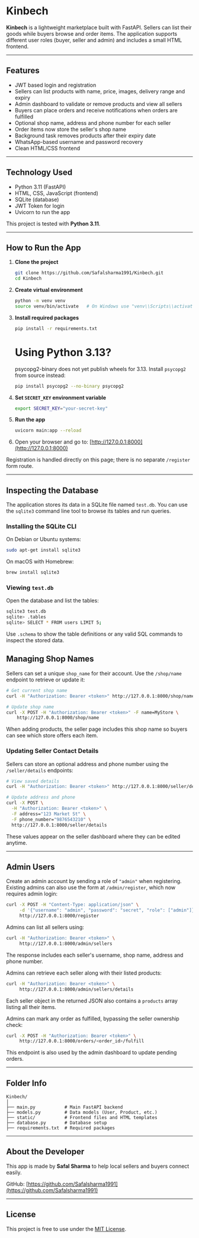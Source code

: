 # Kinbech


**Kinbech** is a lightweight marketplace built with FastAPI. Sellers can list their goods while buyers browse and order items. The application supports different user roles (buyer, seller and admin) and includes a small HTML frontend.

---

## Features

- JWT based login and registration
- Sellers can list products with name, price, images, delivery range and expiry
- Admin dashboard to validate or remove products and view all sellers
- Buyers can place orders and receive notifications when orders are fulfilled
- Optional shop name, address and phone number for each seller
- Order items now store the seller's shop name
- Background task removes products after their expiry date
- WhatsApp-based username and password recovery
- Clean HTML/CSS frontend

---

## Technology Used

- Python 3.11 (FastAPI)
- HTML, CSS, JavaScript (frontend)
- SQLite (database)
- JWT Token for login
- Uvicorn to run the app

This project is tested with **Python 3.11**.

---

## How to Run the App

1. **Clone the project**
   ```bash
   git clone https://github.com/Safalsharma1991/Kinbech.git
   cd Kinbech
   ```

2. **Create virtual environment**
   ```bash
   python -m venv venv
   source venv/bin/activate   # On Windows use "venv\\Scripts\\activate"
   ```

3. **Install required packages**
   ```bash
   pip install -r requirements.txt
   ```
   # Using Python 3.13?
   psycopg2-binary does not yet publish wheels for 3.13.
   Install `psycopg2` from source instead:
   ```bash
   pip install psycopg2 --no-binary psycopg2
   ```
4. **Set `SECRET_KEY` environment variable**
   ```bash
   export SECRET_KEY="your-secret-key"
   ```

5. **Run the app**
   ```bash
   uvicorn main:app --reload
   ```

6. Open your browser and go to:
   [http://127.0.0.1:8000](http://127.0.0.1:8000)

Registration is handled directly on this page; there is no separate
`/register` form route.

---

## Inspecting the Database

The application stores its data in a SQLite file named `test.db`. You can
use the `sqlite3` command line tool to browse its tables and run queries.

### Installing the SQLite CLI

On Debian or Ubuntu systems:

```bash
sudo apt-get install sqlite3
```

On macOS with Homebrew:

```bash
brew install sqlite3
```

### Viewing `test.db`

Open the database and list the tables:

```bash
sqlite3 test.db
sqlite> .tables
sqlite> SELECT * FROM users LIMIT 5;
```

Use `.schema` to show the table definitions or any valid SQL commands to
inspect the stored data.

## Managing Shop Names

Sellers can set a unique `shop_name` for their account. Use the `/shop/name` endpoint to retrieve or update it:

```bash
# Get current shop name
curl -H "Authorization: Bearer <token>" http://127.0.0.1:8000/shop/name

# Update shop name
curl -X POST -H "Authorization: Bearer <token>" -F name=MyStore \
    http://127.0.0.1:8000/shop/name
```

When adding products, the seller page includes this shop name so buyers can see which store offers each item.

### Updating Seller Contact Details

Sellers can store an optional address and phone number using the `/seller/details` endpoints:

```bash
# View saved details
curl -H "Authorization: Bearer <token>" http://127.0.0.1:8000/seller/details

# Update address and phone
curl -X POST \
  -H "Authorization: Bearer <token>" \
  -F address="123 Market St" \
  -F phone_number="9876543210" \
  http://127.0.0.1:8000/seller/details
```

These values appear on the seller dashboard where they can be edited anytime.

---

## Admin Users

Create an admin account by sending a role of `"admin"` when registering.  Existing admins can also use the form at `/admin/register`, which now requires admin login:

```bash
curl -X POST -H "Content-Type: application/json" \
     -d '{"username": "admin", "password": "secret", "role": ["admin"]}' \
     http://127.0.0.1:8000/register
```

Admins can list all sellers using:

```bash
curl -H "Authorization: Bearer <token>" \
     http://127.0.0.1:8000/admin/sellers
```

The response includes each seller's username, shop name, address and phone number.

Admins can retrieve each seller along with their listed products:

```bash
curl -H "Authorization: Bearer <token>" \
     http://127.0.0.1:8000/admin/sellers/details
```

Each seller object in the returned JSON also contains a `products` array listing all
their items.

Admins can mark any order as fulfilled, bypassing the seller ownership check:

```bash
curl -X POST -H "Authorization: Bearer <token>" \
     http://127.0.0.1:8000/orders/<order_id>/fulfill
```

This endpoint is also used by the admin dashboard to update pending orders.

---

## Folder Info

```
Kinbech/
│
├── main.py           # Main FastAPI backend
├── models.py         # Data models (User, Product, etc.)
├── static/           # Frontend files and HTML templates
├── database.py       # Database setup
├── requirements.txt  # Required packages
```

---

## About the Developer

This app is made by **Safal Sharma** to help local sellers and buyers connect easily.

GitHub: [https://github.com/Safalsharma1991](https://github.com/Safalsharma1991)

---

## License

This project is free to use under the [MIT License](LICENSE).
